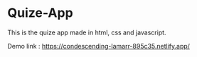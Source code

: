 # Quize-App
This is the quize app made in html, css and javascript.

Demo link : https://condescending-lamarr-895c35.netlify.app/

